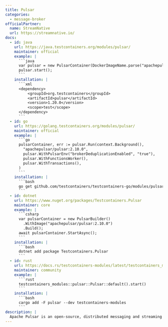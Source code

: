 ```yaml
---
title: Pulsar
categories:
  - message-broker
officialPartner:
  name: StreamNative
  url: https://streamnative.io/
docs:
  - id: java
    url: https://java.testcontainers.org/modules/pulsar/
    maintainer: official
    example: |
      ```java
      var pulsar = new PulsarContainer(DockerImageName.parse("apachepulsar/pulsar:2.10.0"));
      pulsar.start();
      ```
    installation: |
      ```xml
      <dependency>
          <groupId>org.testcontainers</groupId>
          <artifactId>pulsar</artifactId>
          <version>1.20.0</version>
          <scope>test</scope>
      </dependency>
      ```
  - id: go
    url: https://golang.testcontainers.org/modules/pulsar/
    maintainer: official
    example: |
      ```go
      pulsarContainer, err := pulsar.Run(context.Background(),
        "apachepulsar/pulsar:2.10.0",
        pulsar.WithPulsarEnv("brokerDeduplicationEnabled", "true"),
        pulsar.WithFunctionsWorker(),
        pulsar.WithTransactions(),
      )
      ```
    installation: |
      ```bash
      go get github.com/testcontainers/testcontainers-go/modules/pulsar
      ```
  - id: dotnet
    url: https://www.nuget.org/packages/Testcontainers.Pulsar
    maintainer: core
    example: |
      ```csharp
      var pulsarContainer = new PulsarBuilder()
        .WithImage("apachepulsar/pulsar:2.10.0")
        .Build();
      await pulsarContainer.StartAsync();
      ```
    installation: |
      ```bash
      dotnet add package Testcontainers.Pulsar
      ```
  - id: rust
    url: https://docs.rs/testcontainers-modules/latest/testcontainers_modules/pulsar/struct.Pulsar.html
    maintainer: community
    example: |
      ```rust
      testcontainers_modules::pulsar::Pulsar::default().start()
      ```
    installation: |
      ```bash
      cargo add -F pulsar --dev testcontainers-modules
      ```
description: |
  Apache Pulsar is an open-source, distributed messaging and streaming platform. Messages can be consumed and acknowledged individually or consumed as streams with less than 5ms of latency.
---
```

